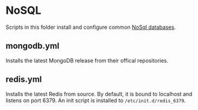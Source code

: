 NoSQL
=====

Scripts in this folder install and configure common [NoSql databases](https://www.digitalocean.com/community/tutorials/a-comparison-of-nosql-database-management-systems-and-models).

mongodb.yml
---------------

Installs the latest MongoDB release from their offical repositories.


redis.yml
---------------

Installs the latest Redis from source. By default, it is bound to localhost and listens on port 6379. An init script is installed to `/etc/init.d/redis_6379`.